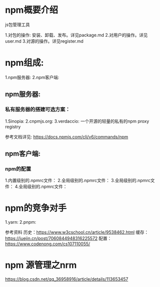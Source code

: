 # npm概要介绍
js包管理工具

1.对包的操作: 安装、卸载、发布。详见package.md
2.对用户的操作。详见user.md
3.对源的操作。详见register.md

# npm组成:
1.npm服务器:
2.npm客户端:

## npm服务器:
### 私有服务器的搭建可选方案：
1.Sinopia:
2.cnpmjs.org:
3.verdaccio: 一个开源的轻量的私有的npm proxy registry

参考文档详见: https://docs.npmjs.com/cli/v6/commands/npm

## npm客户端:
### npm的配置
1.内置级别的.npmrc文件：
2.全局级别的.npmrc文件：
3.全局级别的.npmrc文件：
4.全局级别的.npmrc文件：

# npm的竞争对手
1.yarn:
2.pnpm:

参考资料
历史：https://www.w3cschool.cn/article/9538462.html
缓存：https://juejin.cn/post/7060844948316225572
配置：https://www.codenong.com/cs107110055/

# npm 源管理之nrm
https://blog.csdn.net/qq_36958916/article/details/113653457




